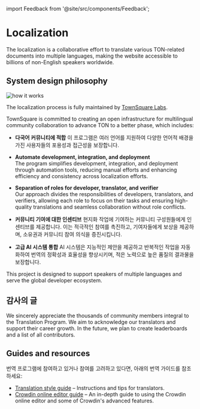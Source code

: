import Feedback from '@site/src/components/Feedback';

# Localization

The localization is a collaborative effort to translate various TON-related documents into multiple languages, making the website accessible to billions of non-English speakers worldwide.

## System design philosophy

![how it works](/img/localizationProgramGuideline/localization-program.png)

The localization process is fully maintained by [TownSquare Labs](https://github.com/TownSquareXYZ).

TownSquare is committed to creating an open infrastructure for multilingual community collaboration to advance TON to a better phase, which includes:

- **다국어 커뮤니티에 적합** 이 프로그램은 여러 언어를 지원하여 다양한 언어적 배경을 가진 사용자들의 포용성과 접근성을 보장합니다.

- **Automate development, integration, and deployment**\
   The program simplifies development, integration, and deployment through automation tools, reducing manual efforts and enhancing efficiency and consistency across localization efforts.

- **Separation of roles for developer, translator, and verifier**\
   Our approach divides the responsibilities of developers, translators, and verifiers, allowing each role to focus on their tasks and ensuring high-quality translations and seamless collaboration without role conflicts.

- **커뮤니티 기여에 대한 인센티브** 현지화 작업에 기여하는 커뮤니티 구성원들에게 인센티브를 제공합니다. 이는 적극적인 참여를 촉진하고, 기여자들에게 보상을 제공하며, 소유권과 커뮤니티 참여 의식을 증진시킵니다.

- **고급 AI 시스템 통합** AI 시스템은 지능적인 제안을 제공하고 반복적인 작업을 자동화하여 번역의 정확성과 효율성을 향상시키며, 적은 노력으로 높은 품질의 결과물을 보장합니다.

This project is designed to support speakers of multiple languages and serve the global developer ecosystem.

## 감사의 글

We sincerely appreciate the thousands of community members integral to the Translation Program. We aim to acknowledge our translators and support their career growth. In the future, we plan to create leaderboards and a list of all contributors.

## Guides and resources

번역 프로그램에 참여하고 있거나 참여를 고려하고 있다면, 아래의 번역 가이드를 참조하세요:

- [Translation style guide](/v3/contribute/localization-program/translation-style-guide) – Instructions and tips for translators.
- [Crowdin online editor guide](https://support.crowdin.com/online-editor/) – An in-depth guide to using the Crowdin online editor and some of Crowdin's advanced features.

<Feedback />

